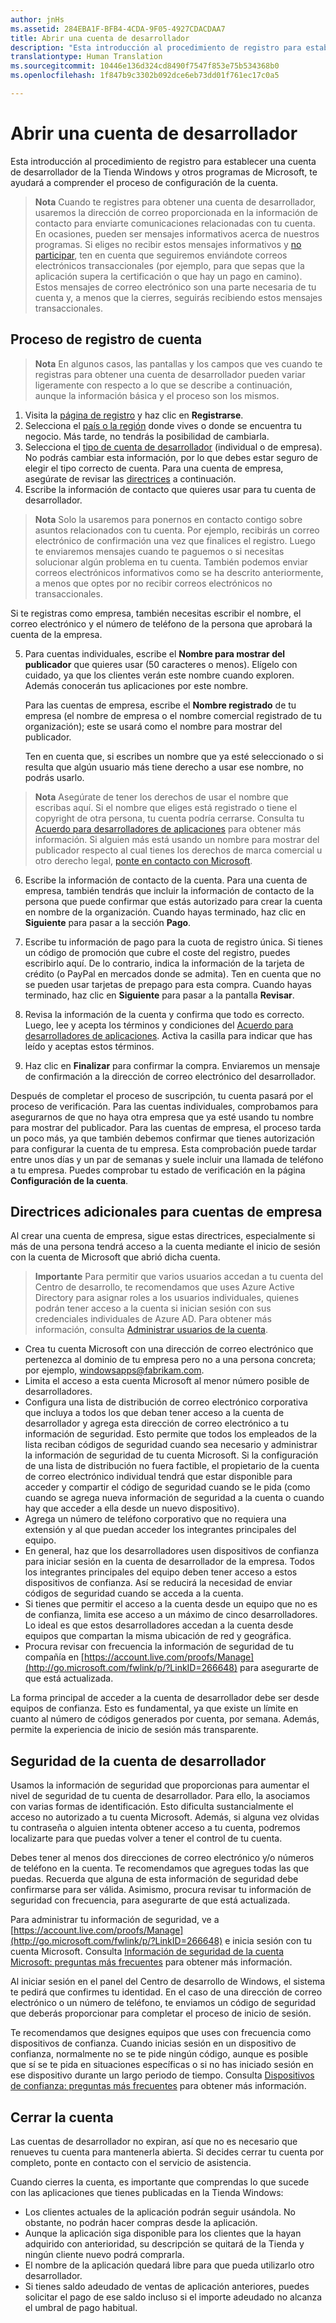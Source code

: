 ```yaml
---
author: jnHs
ms.assetid: 284EBA1F-BFB4-4CDA-9F05-4927CDACDAA7
title: Abrir una cuenta de desarrollador
description: "Esta introducción al procedimiento de registro para establecer una cuenta de desarrollador de la Tienda Windows y otros programas de Microsoft, te ayudará a comprender el proceso de configuración de la cuenta."
translationtype: Human Translation
ms.sourcegitcommit: 10446e136d324cd8490f7547f853e75b534368b0
ms.openlocfilehash: 1f847b9c3302b092dce6eb73dd01f761ec17c0a5

---
```

# Abrir una cuenta de desarrollador

Esta introducción al procedimiento de registro para establecer una cuenta de desarrollador de la Tienda Windows y otros programas de Microsoft, te ayudará a comprender el proceso de configuración de la cuenta.

> **Nota**  Cuando te registres para obtener una cuenta de desarrollador, usaremos la dirección de correo proporcionada en la información de contacto para enviarte comunicaciones relacionadas con tu cuenta. En ocasiones, pueden ser mensajes informativos acerca de nuestros programas. Si eliges no recibir estos mensajes informativos y [no participar](http://go.microsoft.com/fwlink/p/?LinkId=533280), ten en cuenta que seguiremos enviándote correos electrónicos transaccionales (por ejemplo, para que sepas que la aplicación supera la certificación o que hay un pago en camino). Estos mensajes de correo electrónico son una parte necesaria de tu cuenta y, a menos que la cierres, seguirás recibiendo estos mensajes transaccionales.

## Proceso de registro de cuenta

> **Nota**  En algunos casos, las pantallas y los campos que ves cuando te registras para obtener una cuenta de desarrollador pueden variar ligeramente con respecto a lo que se describe a continuación, aunque la información básica y el proceso son los mismos.

1.  Visita la [página de registro](http://go.microsoft.com/fwlink/p/?LinkId=615100) y haz clic en **Registrarse**.
2.  Selecciona el [país o la región](account-types-locations-and-fees.md#account-markets) donde vives o donde se encuentra tu negocio. Más tarde, no tendrás la posibilidad de cambiarla.
3.  Selecciona el [tipo de cuenta de desarrollador](account-types-locations-and-fees.md) (individual o de empresa). No podrás cambiar esta información, por lo que debes estar seguro de elegir el tipo correcto de cuenta. Para una cuenta de empresa, asegúrate de revisar las [directrices](#additional-guidelines-for-company-accounts) a continuación.
4.  Escribe la información de contacto que quieres usar para tu cuenta de desarrollador.

  > **Nota**  Solo la usaremos para ponernos en contacto contigo sobre asuntos relacionados con tu cuenta. Por ejemplo, recibirás un correo electrónico de confirmación una vez que finalices el registro. Luego te enviaremos mensajes cuando te paguemos o si necesitas solucionar algún problema en tu cuenta. También podemos enviar correos electrónicos informativos como se ha descrito anteriormente, a menos que optes por no recibir correos electrónicos no transaccionales.

   Si te registras como empresa, también necesitas escribir el nombre, el correo electrónico y el número de teléfono de la persona que aprobará la cuenta de la empresa.

5.  Para cuentas individuales, escribe el **Nombre para mostrar del publicador** que quieres usar (50 caracteres o menos). Elígelo con cuidado, ya que los clientes verán este nombre cuando exploren. Además conocerán tus aplicaciones por este nombre.

    Para las cuentas de empresa, escribe el **Nombre registrado** de tu empresa (el nombre de empresa o el nombre comercial registrado de tu organización); este se usará como el nombre para mostrar del publicador.
    
    Ten en cuenta que, si escribes un nombre que ya esté seleccionado o si resulta que algún usuario más tiene derecho a usar ese nombre, no podrás usarlo. 

  >  **Nota** Asegúrate de tener los derechos de usar el nombre que escribas aquí. Si el nombre que eliges está registrado o tiene el copyright de otra persona, tu cuenta podría cerrarse. Consulta tu [Acuerdo para desarrolladores de aplicaciones](https://msdn.microsoft.com/library/windows/apps/Hh694058) para obtener más información. Si alguien más está usando un nombre para mostrar del publicador respecto al cual tienes los derechos de marca comercial u otro derecho legal, [ponte en contacto con Microsoft](http://go.microsoft.com/fwlink/p/?LinkId=233777).    

6.  Escribe la información de contacto de la cuenta. Para una cuenta de empresa, también tendrás que incluir la información de contacto de la persona que puede confirmar que estás autorizado para crear la cuenta en nombre de la organización. Cuando hayas terminado, haz clic en **Siguiente** para pasar a la sección **Pago**.

7.  Escribe tu información de pago para la cuota de registro única. Si tienes un código de promoción que cubre el coste del registro, puedes escribirlo aquí. De lo contrario, indica la información de la tarjeta de crédito (o PayPal en mercados donde se admita). Ten en cuenta que no se pueden usar tarjetas de prepago para esta compra. Cuando hayas terminado, haz clic en **Siguiente** para pasar a la pantalla **Revisar**.

8.  Revisa la información de la cuenta y confirma que todo es correcto. Luego, lee y acepta los términos y condiciones del [Acuerdo para desarrolladores de aplicaciones](https://msdn.microsoft.com/library/windows/apps/Hh694058). Activa la casilla para indicar que has leído y aceptas estos términos.

9.  Haz clic en **Finalizar** para confirmar la compra. Enviaremos un mensaje de confirmación a la dirección de correo electrónico del desarrollador.

Después de completar el proceso de suscripción, tu cuenta pasará por el proceso de verificación. Para las cuentas individuales, comprobamos para asegurarnos de que no haya otra empresa que ya esté usando tu nombre para mostrar del publicador. Para las cuentas de empresa, el proceso tarda un poco más, ya que también debemos confirmar que tienes autorización para configurar la cuenta de tu empresa. Esta comprobación puede tardar entre unos días y un par de semanas y suele incluir una llamada de teléfono a tu empresa. Puedes comprobar tu estado de verificación en la página **Configuración de la cuenta**. 

## Directrices adicionales para cuentas de empresa

Al crear una cuenta de empresa, sigue estas directrices, especialmente si más de una persona tendrá acceso a la cuenta mediante el inicio de sesión con la cuenta de Microsoft que abrió dicha cuenta. 

> **Importante** Para permitir que varios usuarios accedan a tu cuenta del Centro de desarrollo, te recomendamos que uses Azure Active Directory para asignar roles a los usuarios individuales, quienes podrán tener acceso a la cuenta si inician sesión con sus credenciales individuales de Azure AD. Para obtener más información, consulta [Administrar usuarios de la cuenta](manage-account-users.md).

-   Crea tu cuenta Microsoft con una dirección de correo electrónico que pertenezca al dominio de tu empresa pero no a una persona concreta; por ejemplo, windowsapps@fabrikam.com.
-   Limita el acceso a esta cuenta Microsoft al menor número posible de desarrolladores.
-   Configura una lista de distribución de correo electrónico corporativa que incluya a todos los que deban tener acceso a la cuenta de desarrollador y agrega esta dirección de correo electrónico a tu información de seguridad. Esto permite que todos los empleados de la lista reciban códigos de seguridad cuando sea necesario y administrar la información de seguridad de tu cuenta Microsoft. Si la configuración de una lista de distribución no fuera factible, el propietario de la cuenta de correo electrónico individual tendrá que estar disponible para acceder y compartir el código de seguridad cuando se le pida (como cuando se agrega nueva información de seguridad a la cuenta o cuando hay que acceder a ella desde un nuevo dispositivo).
-   Agrega un número de teléfono corporativo que no requiera una extensión y al que puedan acceder los integrantes principales del equipo.
-   En general, haz que los desarrolladores usen dispositivos de confianza para iniciar sesión en la cuenta de desarrollador de la empresa. Todos los integrantes principales del equipo deben tener acceso a estos dispositivos de confianza. Así se reducirá la necesidad de enviar códigos de seguridad cuando se acceda a la cuenta.
-   Si tienes que permitir el acceso a la cuenta desde un equipo que no es de confianza, limita ese acceso a un máximo de cinco desarrolladores. Lo ideal es que estos desarrolladores accedan a la cuenta desde equipos que compartan la misma ubicación de red y geográfica.
-   Procura revisar con frecuencia la información de seguridad de tu compañía en [https://account.live.com/proofs/Manage](http://go.microsoft.com/fwlink/p/?LinkID=266648) para asegurarte de que está actualizada.

La forma principal de acceder a la cuenta de desarrollador debe ser desde equipos de confianza. Esto es fundamental, ya que existe un límite en cuanto al número de códigos generados por cuenta, por semana. Además, permite la experiencia de inicio de sesión más transparente.

## Seguridad de la cuenta de desarrollador

Usamos la información de seguridad que proporcionas para aumentar el nivel de seguridad de tu cuenta de desarrollador. Para ello, la asociamos con varias formas de identificación. Esto dificulta sustancialmente el acceso no autorizado a tu cuenta Microsoft. Además, si alguna vez olvidas tu contraseña o alguien intenta obtener acceso a tu cuenta, podremos localizarte para que puedas volver a tener el control de tu cuenta.

Debes tener al menos dos direcciones de correo electrónico y/o números de teléfono en la cuenta. Te recomendamos que agregues todas las que puedas. Recuerda que alguna de esta información de seguridad debe confirmarse para ser válida. Asimismo, procura revisar tu información de seguridad con frecuencia, para asegurarte de que está actualizada.

Para administrar tu información de seguridad, ve a [https://account.live.com/proofs/Manage](http://go.microsoft.com/fwlink/p/?LinkID=266648) e inicia sesión con tu cuenta Microsoft. Consulta [Información de seguridad de la cuenta Microsoft: preguntas más frecuentes](http://go.microsoft.com/fwlink/p/?LinkID=272177) para obtener más información.

Al iniciar sesión en el panel del Centro de desarrollo de Windows, el sistema te pedirá que confirmes tu identidad. En el caso de una dirección de correo electrónico o un número de teléfono, te enviamos un código de seguridad que deberás proporcionar para completar el proceso de inicio de sesión.

Te recomendamos que designes equipos que uses con frecuencia como dispositivos de confianza. Cuando inicias sesión en un dispositivo de confianza, normalmente no se te pide ningún código, aunque es posible que sí se te pida en situaciones específicas o si no has iniciado sesión en ese dispositivo durante un largo periodo de tiempo. Consulta [Dispositivos de confianza: preguntas más frecuentes](http://go.microsoft.com/fwlink/p/?LinkID=331123) para obtener más información.

## Cerrar la cuenta

Las cuentas de desarrollador no expiran, así que no es necesario que renueves tu cuenta para mantenerla abierta. Si decides cerrar tu cuenta por completo, ponte en contacto con el servicio de asistencia.

Cuando cierres la cuenta, es importante que comprendas lo que sucede con las aplicaciones que tienes publicadas en la Tienda Windows:

-   Los clientes actuales de la aplicación podrán seguir usándola. No obstante, no podrán hacer compras desde la aplicación.
-   Aunque la aplicación siga disponible para los clientes que la hayan adquirido con anterioridad, su descripción se quitará de la Tienda y ningún cliente nuevo podrá comprarla.
-   El nombre de la aplicación quedará libre para que pueda utilizarlo otro desarrollador.
-   Si tienes saldo adeudado de ventas de aplicación anteriores, puedes solicitar el pago de ese saldo incluso si el importe adeudado no alcanza el umbral de pago habitual.





<!--HONumber=Nov16_HO1-->


